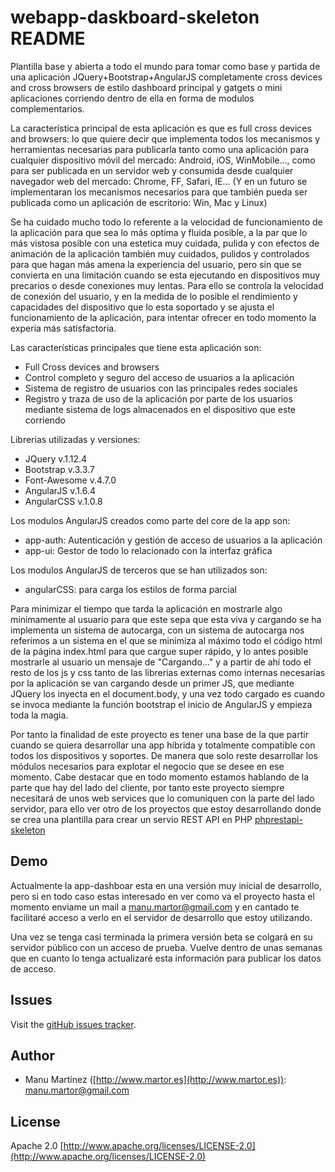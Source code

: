 # webapp-daskboard-skeleton README #

Plantilla base y abierta a todo el mundo para tomar como base y partida de una aplicación JQuery+Bootstrap+AngularJS completamente cross devices and cross browsers de estilo dashboard principal y gatgets o mini aplicaciones corriendo dentro de ella en forma de modulos complementarios.

La característica principal de esta aplicación es que es full cross devices and browsers: lo que quiere decir que implementa todos los mecanismos y herramientas necesarias para publicarla tanto como una aplicación para cualquier dispositivo móvil del mercado: Android, iOS, WinMobile..., como para ser publicada en un servidor web y consumida desde cualquier navegador web del mercado: Chrome, FF, Safari, IE... (Y en un futuro se implementaran los mecanismos necesarios para que también pueda ser publicada como un aplicación de escritorio: Win, Mac y Linux)

Se ha cuidado mucho todo lo referente a la velocidad de funcionamiento de la aplicación para que sea lo más optima y fluida posible, a la par que lo más vistosa posible con una estetica muy cuidada, pulida y con efectos de animación de la aplicación también muy cuidados, pulidos y controlados para que hagan más amena la experiencia del usuario, pero sin que se convierta en una limitación cuando se esta ejecutando en dispositivos muy precarios o desde conexiones muy lentas. Para ello se controla la velocidad de conexión del usuario, y en la medida de lo posible el rendimiento y capacidades del dispositivo que lo esta soportado y se ajusta el funcionamiento de la aplicación, para intentar ofrecer en todo momento la experia más satisfactoria.

Las características principales que tiene esta aplicación son:

* Full Cross devices and browsers
* Control completo y seguro del acceso de usuarios a la aplicación
* Sistema de registro de usuarios con las principales redes sociales
* Registro y traza de uso de la aplicación por parte de los usuarios mediante sistema de logs almacenados en el dispositivo que este corriendo

Librerias utilizadas y versiones: 

* JQuery v.1.12.4
* Bootstrap v.3.3.7
* Font-Awesome v.4.7.0
* AngularJS v.1.6.4
* AngularCSS v.1.0.8

Los modulos AngularJS creados como parte del core de la app son: 

* app-auth: Autenticación y gestión de acceso de usuarios a la aplicación
* app-ui: Gestor de todo lo relacionado con la interfaz gráfica

Los modulos AngularJS de terceros que se han utilizados son: 

* angularCSS: para carga los estilos de forma parcial

Para minimizar el tiempo que tarda la aplicación en mostrarle algo mínimamente al usuario para que este sepa que esta viva y cargando se ha implementa un sistema de autocarga, con un sistema de autocarga nos referimos a un sistema en el que se minimiza al máximo todo el código html de la página index.html para que cargue super rápido, y lo antes posible mostrarle al usuario un mensaje de "Cargando..." y a partir de ahí todo el resto de los js y css tanto de las librerias externas como internas necesarias por la aplicación se van cargando desde un primer JS, que mediante JQuery los inyecta en el document.body, y una vez todo cargado es cuando se invoca mediante la función bootstrap el inicio de AngularJS y empieza toda la magia.

Por tanto la finalidad de este proyecto es tener una base de la que partir cuando se quiera desarrollar una app híbrida y totalmente compatible con todos los dispositivos y soportes. De manera que solo reste desarrollar los módulos necesarios para explotar el negocio que se desee en ese momento. Cabe destacar que en todo momento estamos hablando de la parte que hay del lado del cliente, por tanto este proyecto siempre necesitará de unos web services que lo comuniquen con la parte del lado servidor, para ello ver otro de los proyectos que estoy desarrollando donde se crea una plantilla para crear un servio REST API en PHP [phprestapi-skeleton](https://github.com/manumartor/phprestapi-skeleton)

## Demo ##

Actualmente la app-dashboar esta en una versión muy inicial de desarrollo, pero si en todo caso estas interesado en ver como va el proyecto hasta el momento enviame un mail a [manu.martor@gmail.com](manu.martor@gmail.com) y en cantado te facilitaré acceso a verlo en el servidor de desarrollo que estoy utilizando.

Una vez se tenga casi terminada la primera versión beta se colgará en su servidor público con un acceso de prueba. Vuelve dentro de unas semanas que en cuanto lo tenga actualizaré esta información para publicar los datos de acceso.

## Issues ##

Visit the [gitHub issues tracker](https://github.com/manumartor/app-dashboard-skeleton/wiki).

## Author ##

* Manu Martínez ([http://www.martor.es](http://www.martor.es)): manu.martor@gmail.com

## License ##

Apache 2.0 [http://www.apache.org/licenses/LICENSE-2.0](http://www.apache.org/licenses/LICENSE-2.0)